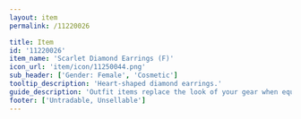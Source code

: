 ```yaml
---
layout: item
permalink: /11220026

title: Item
id: '11220026'
item_name: 'Scarlet Diamond Earrings (F)'
icon_url: 'item/icon/11250044.png'
sub_header: ['Gender: Female', 'Cosmetic']
tooltip_description: 'Heart-shaped diamond earrings.'
guide_description: 'Outfit items replace the look of your gear when equipped.'
footer: ['Untradable, Unsellable']
---
```

